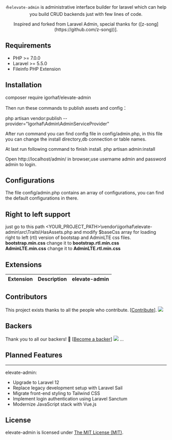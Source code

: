 <p align="center">

<p align="center">⛵<code>elevate-admin</code> is administrative interface builder for laravel which can help you build CRUD backends just with few lines of code.</p>



<p align="center">
    Inspired and forked from Laravel Admin, special thanks for ([z-song](https://github.com/z-song))]. 
</p>

Requirements
------------
 - PHP >= 7.0.0
 - Laravel >= 5.5.0
 - Fileinfo PHP Extension

Installation
------------

composer require igorhaf/elevate-admin


Then run these commands to publish assets and config：

php artisan vendor:publish --provider="Igorhaf\Admin\AdminServiceProvider"

After run command you can find config file in config/admin.php, in this file you can change the install directory,db connection or table names.

At last run following command to finish install.
php artisan admin:install


Open http://localhost/admin/ in browser,use username admin and password admin to login.

Configurations
------------
The file config/admin.php contains an array of configurations, you can find the default configurations in there.

Right to left support
------------
just go to this path <YOUR_PROJECT_PATH>\vendor\igorhaf\elevate-admin\src\Traits\HasAssets.php and modify $baseCss array for loading right to left (rtl) version of bootstap and AdminLTE css files.    
**bootstrap.min.css** change it to **bootstrap.rtl.min.css**    
**AdminLTE.min.css** change it to **AdminLTE.rtl.min.css**  

## Extensions

| Extension                                        | Description                              | elevate-admin                              |
| ------------------------------------------------ | ---------------------------------------- |---------------------------------------- |

## Contributors
 This project exists thanks to all the people who contribute. [[Contribute](CONTRIBUTING.md)].
<a href="graphs/contributors"><img src="https://opencollective.com/elevate-admin/contributors.svg?width=890&button=false" /></a>
 ## Backers
 Thank you to all our backers! 🙏 [[Become a backer](https://opencollective.com/elevate-admin#backer)]
 <a href="https://opencollective.com/elevate-admin#backers" target="_blank"><img src="https://opencollective.com/elevate-admin/backers.svg?width=890"></a>
...


## Planned Features
------------
elevate-admin:

- Upgrade to Laravel 12
- Replace legacy development setup with Laravel Sail
- Migrate front-end styling to Tailwind CSS
- Implement login authentication using Laravel Sanctum
- Modernize JavaScript stack with Vue.js

License
------------
elevate-admin is licensed under [The MIT License (MIT)](LICENSE).
